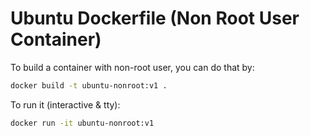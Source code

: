 # Ubuntu Dockerfile (Non Root User Container)

To build a container with non-root user, you can do that by:

```bash
docker build -t ubuntu-nonroot:v1 .
```

To run it (interactive & tty):

```bash
docker run -it ubuntu-nonroot:v1
```
